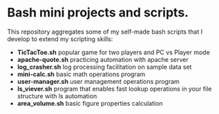 # Bash mini projects and scripts.  

This repository aggregates some of my self-made bash scripts that I develop to extend my scripting skills:

- **TicTacToe.sh**  popular game for two players and PC vs Player mode
- **apache-quote.sh** practicing automation with apache server
- **log_crasher.sh** log processing facilitation on sample data set 
- **mini-calc.sh** basic math operations program 
- **user-manager.sh** user management operations program 
- **ls_viever.sh** program that enables fast lookup operations in your file structure with ls automation  
- **area_volume.sh** basic figure properties calculation
